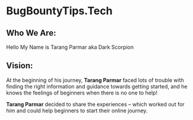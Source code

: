 # BugBountyTips.Tech

## Who We Are:
Hello My Name is Tarang Parmar aka Dark Scorpion

## Vision: 
  At the beginning of his journey, **Tarang Parmar** faced lots of trouble with finding the right information and guidance towards getting started, and he knows the    feelings of beginners when there is no one to help!

**Tarang Parmar** decided to share the experiences – which worked out for him and could help beginners to start their online journey.
